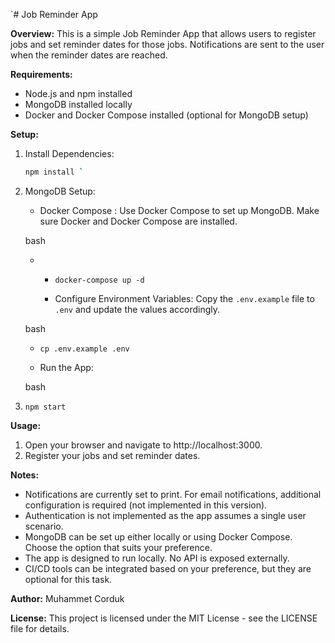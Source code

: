 `# Job Reminder App

**Overview:**
This is a simple Job Reminder App that allows users to register jobs and set reminder dates for those jobs. Notifications are sent to the user when the reminder dates are reached.

**Requirements:**
- Node.js and npm installed
- MongoDB installed locally
- Docker and Docker Compose installed (optional for MongoDB setup)

**Setup:**
1. Install Dependencies:
   ```bash
   npm install `

1.  MongoDB Setup:

    -   Docker Compose : Use Docker Compose to set up MongoDB. Make sure Docker and Docker Compose are installed.

    bash

    -   -   `docker-compose up -d`

        -   Configure Environment Variables: Copy the `.env.example` file to `.env` and update the values accordingly.

    bash

    -   `cp .env.example .env`

    -   Run the App:

    bash

1.  `npm start`

**Usage:**

1.  Open your browser and navigate to http://localhost:3000.
2.  Register your jobs and set reminder dates.

**Notes:**

-   Notifications are currently set to print. For email notifications, additional configuration is required (not implemented in this version).
-   Authentication is not implemented as the app assumes a single user scenario.
-   MongoDB can be set up either locally or using Docker Compose. Choose the option that suits your preference.
-   The app is designed to run locally. No API is exposed externally.
-   CI/CD tools can be integrated based on your preference, but they are optional for this task.

**Author:** Muhammet Corduk

**License:** This project is licensed under the MIT License - see the LICENSE file for details.
